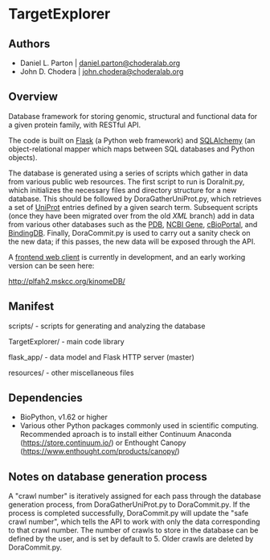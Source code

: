 TargetExplorer
==============

Authors
-------

* Daniel L. Parton | daniel.parton@choderalab.org
* John D. Chodera | john.chodera@choderalab.org

Overview
--------

Database framework for storing genomic, structural and functional data for a
given protein family, with RESTful API.

The code is built on [Flask](http://flask.pocoo.org/) (a Python web framework)
and [SQLAlchemy](http://www.sqlalchemy.org/) (an object-relational mapper which
maps between SQL databases and Python objects).

The database is generated using a series of scripts which gather in data from
various public web resources. The first script to run is DoraInit.py, which
initializes the necessary files and directory structure for a new database.
This should be followed by DoraGatherUniProt.py, which retrieves a set of
[UniProt](http://www.uniprot.org/) entries defined by a given search term.
Subsequent scripts (once they have been migrated over from the old _XML_
branch) add in data from various other databases such as the
[PDB](http://www.rcsb.org), [NCBI Gene](http://www.ncbi.nlm.nih.gov/gene),
[cBioPortal](http://www.cbioportal.org), and
[BindingDB](http://www.bindingdb.org/bind/index.jsp). Finally, DoraCommit.py is
used to carry out a sanity check on the new data; if this passes, the new data
will be exposed through the API.

A [frontend web client](https://github.com/choderalab/kinomeDB-webclient) is
currently in development, and an early working version can be seen here:

http://plfah2.mskcc.org/kinomeDB/

Manifest
--------

scripts/ - scripts for generating and analyzing the database

TargetExplorer/ - main code library

flask\_app/ - data model and Flask HTTP server (master)

resources/ - other miscellaneous files

Dependencies
------------

* BioPython, v1.62 or higher
* Various other Python packages commonly used in scientific computing. Recommended aproach is to install either Continuum Anaconda (https://store.continuum.io/) or Enthought Canopy (https://www.enthought.com/products/canopy/)

Notes on database generation process
------------------------------------

A "crawl number" is iteratively assigned for each pass through the database
generation process, from DoraGatherUniProt.py to DoraCommit.py. If the process
is completed successfully, DoraCommit.py will update the "safe crawl number",
which tells the API to work with only the data corresponding to that crawl
number. The number of crawls to store in the database can be defined by the
user, and is set by default to 5. Older crawls are deleted by DoraCommit.py.
